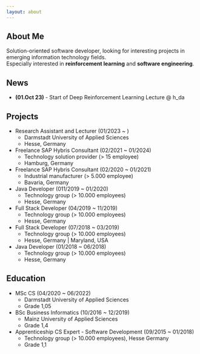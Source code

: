 ```yaml
---
layout: about 
---
```


## About Me
Solution-oriented software developer, looking for interesting projects in emerging information technology fields.<br/>
Especially interested in __reinforcement learning__ and __software engineering__.

## News
* __(01.Oct 23)__ - Start of Deep Reinforcement Learning Lecture @ h_da

## Projects
* Research Assistant and Lecturer (01/2023 ~ )
    * Darmstadt University of Applied Sciences
    * Hesse, Germany
* Freelance SAP Hybris Consultant (02/2021 ~ 01/2024)
    * Technology solution provider (> 15 employee)
    * Hamburg, Germany
* Freelance SAP Hybris Consultant (02/2020 ~ 01/2021)
    * Industrial manufacturer (> 5.000 employee)
    * Bavaria, Germany
* Java Developer (011/2019 ~ 01/2020)
    * Technology group (> 10.000 employees)
    * Hesse, Germany
* Full Stack Developer (04/2019 ~ 11/2019)
    * Technology group (> 10.000 employees)
    * Hesse, Germany
* Full Stack Developer (07/2018 ~ 03/2019) 
    * Technology group (> 10.000 employees)
    * Hesse, Germany \| Maryland, USA
* Java Developer (01/2018 ~ 06/2018)
    * Technology group (> 10.000 employees)
    * Hesse, Germany

## Education
* MSc CS (04/2020 ~ 06/2022)
    * Darmstadt University of Applied Sciences
    * Grade 1,05
* BSc Business Informatics (10/2016 ~ 12/2019)
    * Mainz University of Applied Sciences
    * Grade 1,4
* Apprenticeship CS Expert - Software Development (09/2015 ~ 01/2018)
    * Technology group (> 10.000 employees), Hesse Germany
    * Grade 1,1
